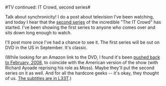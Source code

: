 #TV continued: IT Crowd, second series#

Talk about synchronicity! I do a post about television I've been watching, and today I hear that the [second series](http://www.boingboing.net/2007/08/25/the_it_crowd_season_.html) of the incredible "The IT Crowd" has started. I've been showing the first series to anyone who comes over and sits down long enough to watch.

I'll post more once I've had a chance to see it. The first series will be out on DVD in the US in September. It's classic.

(While looking for an Amazon link to the DVD, I found it's been [pushed back to February, 2008](http://en.wikipedia.org/wiki/The_IT_Crowd#DVD), to coincide with the American version of the show (with Richard Ayoade reprising his role as Moss). Maybe they'll put the second series on it as well. And for all the hardcore geeks -- it's okay, they thought of us. [The subtitles are in L33T](http://www.boingboing.net/2006/11/15/it_crowd_dvd_has_sub.html).)
